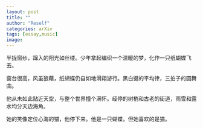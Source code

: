 ```yaml
---
layout: post
title: ""
author: "Reself"
categories: arXiv
tags: [essay,music]
image: 
---
```


半拢窗纱，蹿入的阳光如丝缕。少年拿起编织一个温暖的梦，化作一只纸蝴蝶飞去。

窗台很高，风虽狼藉，纸蝴蝶仍自如地滑翔游行。黑白键的平均律，三拍子的圆舞曲。

他从未如此贴近天空，与整个世界撞个满怀。经停的树梢和古老的街道，雨雪和露水均分天边海角。

她的笑像定位心海的锚，他停下来。他是一只蝴蝶，但她喜欢的是猫。
